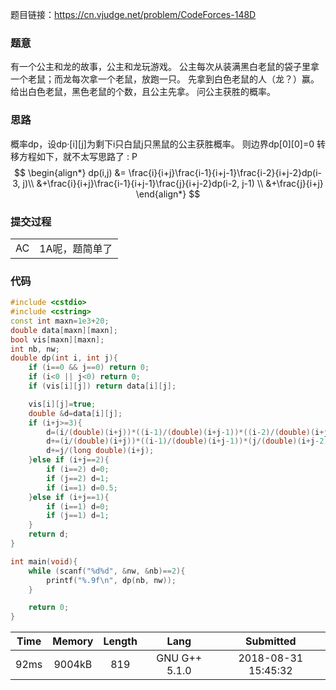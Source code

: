 题目链接：<https://cn.vjudge.net/problem/CodeForces-148D>

### 题意
有一个公主和龙的故事，公主和龙玩游戏。
公主每次从装满黑白老鼠的袋子里拿一个老鼠；而龙每次拿一个老鼠，放跑一只。
先拿到白色老鼠的人（龙？）赢。
给出白色老鼠，黑色老鼠的个数，且公主先拿。
问公主获胜的概率。

### 思路
概率dp，设dp·[i][j]为剩下i只白鼠j只黑鼠的公主获胜概率。
则边界dp[0][0]=0
转移方程如下，就不太写思路了 : P
$$ 
\begin{align*}
dp(i,j) &= \frac{i}{i+j}\frac{i-1}{i+j-1}\frac{i-2}{i+j-2}dp(i-3, j)\\ 
 &+\frac{i}{i+j}\frac{i-1}{i+j-1}\frac{j}{i+j-2}dp(i-2, j-1) \\ 
 &+\frac{j}{i+j}
\end{align*}
$$

### 提交过程
|||
:-|:-
AC|1A呢，题简单了

### 代码
```cpp
#include <cstdio>
#include <cstring>
const int maxn=1e3+20;
double data[maxn][maxn];
bool vis[maxn][maxn];
int nb, nw;
double dp(int i, int j){
    if (i==0 && j==0) return 0;
    if (i<0 || j<0) return 0;
    if (vis[i][j]) return data[i][j];

    vis[i][j]=true;
    double &d=data[i][j];
    if (i+j>=3){
        d=(i/(double)(i+j))*((i-1)/(double)(i+j-1))*((i-2)/(double)(i+j-2))*dp(i-3, j);
        d+=(i/(double)(i+j))*((i-1)/(double)(i+j-1))*(j/(double)(i+j-2))*dp(i-2, j-1);
        d+=j/(long double)(i+j);
    }else if (i+j==2){
        if (i==2) d=0;
        if (j==2) d=1;
        if (i==1) d=0.5;
    }else if (i+j==1){
        if (i==1) d=0;
        if (j==1) d=1;
    }
    return d;
}

int main(void){
    while (scanf("%d%d", &nw, &nb)==2){
        printf("%.9f\n", dp(nb, nw));
    }

    return 0;
}
```

Time|Memory|Length|Lang|Submitted
:-:|:-:|:-:|:-:|:-:
92ms|9004kB|819|GNU G++ 5.1.0|2018-08-31 15:45:32